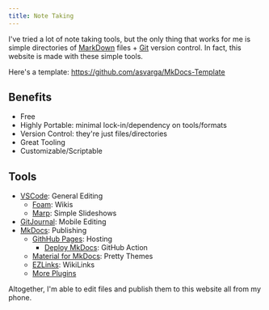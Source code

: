 ```yaml
---
title: Note Taking
---
```


I've tried a lot of note taking tools, but the only thing that works for me is simple directories of [MarkDown](https://www.markdownguide.org/) files + [Git](https://git-scm.com/) version control. In fact, this website is made with these simple tools.

Here's a template: https://github.com/asvarga/MkDocs-Template

## Benefits

- Free
- Highly Portable: minimal lock-in/dependency on tools/formats
- Version Control: they're just files/directories
- Great Tooling
- Customizable/Scriptable

## Tools

- [VSCode](https://code.visualstudio.com/): General Editing
    - [Foam](https://marketplace.visualstudio.com/items?itemName=foam.foam-vscode): Wikis
    - [Marp](https://marketplace.visualstudio.com/items?itemName=marp-team.marp-vscode): Simple Slideshows
- [GitJournal](https://gitjournal.io/): Mobile Editing
- [MkDocs](https://www.mkdocs.org/): Publishing
    - [GithHub Pages](https://pages.github.com/): Hosting
        - [Deploy MkDocs](https://github.com/marketplace/actions/deploy-mkdocs): GitHub Action
    - [Material for MkDocs](https://squidfunk.github.io/mkdocs-material/): Pretty Themes
    - [EZLinks](https://github.com/orbikm/mkdocs-ezlinks-plugin): WikiLinks
    - [More Plugins](https://github.com/mkdocs/catalog)

Altogether, I'm able to edit files and publish them to this website all from my phone.